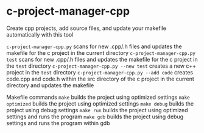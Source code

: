 # c-project-manager-cpp

Create cpp projects, add source files, and update your makefile automatically with this tool

`c-project-manager-cpp.py` scans for new .cpp/.h files and updates the makefile for the c project in the current directory
`c-project-manager-cpp.py test` scans for new .cpp/.h files and updates the makefile for the c project in the `test` directory
`c-project-manager-cpp.py --new test` creates a new c++ project in the `test` directory
`c-project-manager-cpp.py --add code` creates code.cpp and code.h within the src directory of the c project in the current directory and updates the makefile

Makefile commands
`make` builds the project using optimized settings
`make optimized` builds the project using optimized settings
`make debug` builds the project using debug settings
`make run` builds the project using optimized settings and runs the program
`make gdb` builds the project using debug settings and runs the program within gdb
